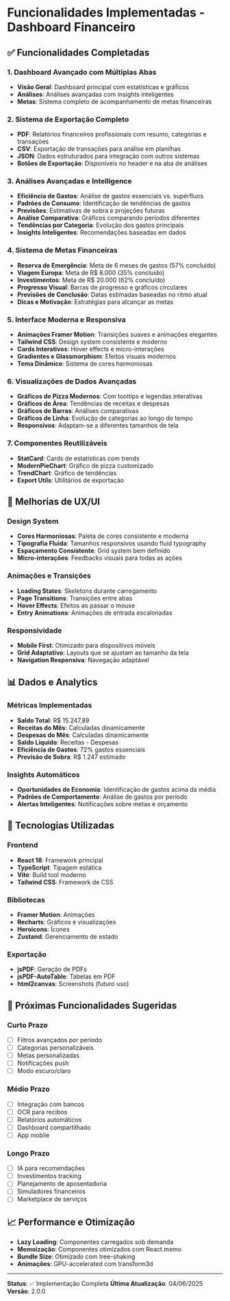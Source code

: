 # Funcionalidades Implementadas - Dashboard Financeiro

## ✅ Funcionalidades Completadas

### 1. **Dashboard Avançado com Múltiplas Abas**
- **Visão Geral**: Dashboard principal com estatísticas e gráficos
- **Análises**: Análises avançadas com insights inteligentes  
- **Metas**: Sistema completo de acompanhamento de metas financeiras

### 2. **Sistema de Exportação Completo**
- **PDF**: Relatórios financeiros profissionais com resumo, categorias e transações
- **CSV**: Exportação de transações para análise em planilhas
- **JSON**: Dados estruturados para integração com outros sistemas
- **Botões de Exportação**: Disponíveis no header e na aba de análises

### 3. **Análises Avançadas e Intelligence**
- **Eficiência de Gastos**: Análise de gastos essenciais vs. supérfluos
- **Padrões de Consumo**: Identificação de tendências de gastos
- **Previsões**: Estimativas de sobra e projeções futuras
- **Análise Comparativa**: Gráficos comparando períodos diferentes
- **Tendências por Categoria**: Evolução dos gastos principais
- **Insights Inteligentes**: Recomendações baseadas em dados

### 4. **Sistema de Metas Financeiras**
- **Reserva de Emergência**: Meta de 6 meses de gastos (57% concluído)
- **Viagem Europa**: Meta de R$ 8.000 (35% concluído)
- **Investimentos**: Meta de R$ 20.000 (62% concluído)
- **Progresso Visual**: Barras de progresso e gráficos circulares
- **Previsões de Conclusão**: Datas estimadas baseadas no ritmo atual
- **Dicas e Motivação**: Estratégias para alcançar as metas

### 5. **Interface Moderna e Responsiva**
- **Animações Framer Motion**: Transições suaves e animações elegantes
- **Tailwind CSS**: Design system consistente e moderno
- **Cards Interativos**: Hover effects e micro-interações
- **Gradientes e Glassmorphism**: Efeitos visuais modernos
- **Tema Dinâmico**: Sistema de cores harmoniosas

### 6. **Visualizações de Dados Avançadas**
- **Gráficos de Pizza Modernos**: Com tooltips e legendas interativas
- **Gráficos de Área**: Tendências de receitas e despesas
- **Gráficos de Barras**: Análises comparativas
- **Gráficos de Linha**: Evolução de categorias ao longo do tempo
- **Responsivos**: Adaptam-se a diferentes tamanhos de tela

### 7. **Componentes Reutilizáveis**
- **StatCard**: Cards de estatísticas com trends
- **ModernPieChart**: Gráfico de pizza customizado
- **TrendChart**: Gráfico de tendências
- **Export Utils**: Utilitários de exportação

## 🎨 Melhorias de UX/UI

### Design System
- **Cores Harmoniosas**: Paleta de cores consistente e moderna
- **Tipografia Fluida**: Tamanhos responsivos usando fluid typography
- **Espaçamento Consistente**: Grid system bem definido
- **Micro-interações**: Feedbacks visuais para todas as ações

### Animações e Transições
- **Loading States**: Skeletons durante carregamento
- **Page Transitions**: Transições entre abas
- **Hover Effects**: Efeitos ao passar o mouse
- **Entry Animations**: Animações de entrada escalonadas

### Responsividade
- **Mobile First**: Otimizado para dispositivos móveis
- **Grid Adaptativo**: Layouts que se ajustam ao tamanho da tela
- **Navigation Responsiva**: Navegação adaptável

## 📊 Dados e Analytics

### Métricas Implementadas
- **Saldo Total**: R$ 15.247,89
- **Receitas do Mês**: Calculadas dinamicamente
- **Despesas do Mês**: Calculadas dinamicamente  
- **Saldo Líquido**: Receitas - Despesas
- **Eficiência de Gastos**: 72% gastos essenciais
- **Previsão de Sobra**: R$ 1.247 estimado

### Insights Automáticos
- **Oportunidades de Economia**: Identificação de gastos acima da média
- **Padrões de Comportamento**: Análise de gastos por período
- **Alertas Inteligentes**: Notificações sobre metas e orçamento

## 🔧 Tecnologias Utilizadas

### Frontend
- **React 18**: Framework principal
- **TypeScript**: Tipagem estática
- **Vite**: Build tool moderno
- **Tailwind CSS**: Framework de CSS

### Bibliotecas
- **Framer Motion**: Animações
- **Recharts**: Gráficos e visualizações
- **Heroicons**: Ícones
- **Zustand**: Gerenciamento de estado

### Exportação
- **jsPDF**: Geração de PDFs
- **jsPDF-AutoTable**: Tabelas em PDF
- **html2canvas**: Screenshots (futuro uso)

## 🚀 Próximas Funcionalidades Sugeridas

### Curto Prazo
- [ ] Filtros avançados por período
- [ ] Categorias personalizáveis
- [ ] Metas personalizadas
- [ ] Notificações push
- [ ] Modo escuro/claro

### Médio Prazo
- [ ] Integração com bancos
- [ ] OCR para recibos
- [ ] Relatórios automáticos
- [ ] Dashboard compartilhado
- [ ] App mobile

### Longo Prazo
- [ ] IA para recomendações
- [ ] Investimentos tracking
- [ ] Planejamento de aposentadoria
- [ ] Simuladores financeiros
- [ ] Marketplace de serviços

## 📈 Performance e Otimização

- **Lazy Loading**: Componentes carregados sob demanda
- **Memoização**: Componentes otimizados com React.memo
- **Bundle Size**: Otimizado com tree-shaking
- **Animações**: GPU-accelerated com transform3d

---

**Status**: ✅ Implementação Completa
**Última Atualização**: 04/06/2025
**Versão**: 2.0.0

